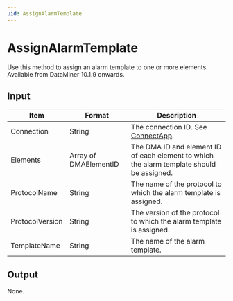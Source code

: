 ```yaml
---
uid: AssignAlarmTemplate
---
```


# AssignAlarmTemplate

Use this method to assign an alarm template to one or more elements. Available from DataMiner 10.1.9 onwards.

## Input

| Item            | Format                | Description                                                                               |
|-----------------|-----------------------|-------------------------------------------------------------------------------------------|
| Connection      | String                | The connection ID. See [ConnectApp](xref:ConnectApp).                                     |
| Elements        | Array of DMAElementID | The DMA ID and element ID of each element to which the alarm template should be assigned. |
| ProtocolName    | String                | The name of the protocol to which the alarm template is assigned.                         |
| ProtocolVersion | String                | The version of the protocol to which the alarm template is assigned.                      |
| TemplateName    | String                | The name of the alarm template.                                                           |

## Output

None.

